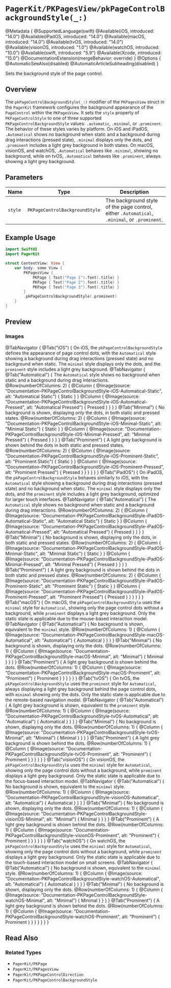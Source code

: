 # ``PagerKit/PKPagesView/pkPageControlBackgroundStyle(_:)``

@Metadata {
    @SupportedLanguage(swift)
    @Available(iOS, introduced: "14.0")
    @Available(iPadOS, introduced: "14.0")
    @Available(macOS, introduced: "14.0")
    @Available(tvOS, introduced: "14.0")
    @Available(visionOS, introduced: "1.0")
    @Available(watchOS, introduced: "10.0")
    @Available(swift, introduced: "5.9")
    @Available(Xcode, introduced: "15.0")
    @DocumentationExtension(mergeBehavior: override)
}
@Options {
    @AutomaticSeeAlso(disabled)
    @AutomaticArticleSubheading(disabled)
}

Sets the background style of the page control.

## Overview

The `pkPageControlBackgroundStyle(_:)` modifier of the `PKPagesView` struct in the `PagerKit` framework configures the background appearance of the `PageControl` within the `PKPagesView`. It sets the `style` property of `PKPageControlStyle` to one of three supported ``PKPageControlBackgroundStyle`` values: `.automatic`, `.minimal`, or `.prominent`. The behavior of these styles varies by platform. On iOS and iPadOS, `.Automatical` shows no background when static and a background during drag interactions (pressed state), `.minimal` displays only the dots, and `.prominent` includes a light grey background in both states. On macOS, visionOS, and watchOS, `.Automatical` behaves like `.minimal`, showing no background, while on tvOS, `.Automatical` behaves like `.prominent`, always showing a light grey background.

## Parameters

| Name | Type | Description |
|------|------|-------------|
| `style` | ``PKPageControlBackgroundStyle`` | The background style of the page control, either `.Automatical`, `.minimal`, or `.prominent`. |

## Example Usage

```swift
import SwiftUI
import PagerKit

struct ContentView: View {
    var body: some View {
        PKPagesView {
            PKPage { Text("Page 1").font(.title) }
            PKPage { Text("Page 2").font(.title) }
            PKPage { Text("Page 3").font(.title) }
        }
        .pkPageControlBackgroundStyle(.prominent)
    }
}
```

## Preview

### Images

@TabNavigator {
    @Tab("iOS") {
        On iOS, the `pkPageControlBackgroundStyle` defines the appearance of page control dots, with the `Automatical` style showing a background during drag interactions (pressed state) and no background when static. The `minimal` style displays only the dots, and the `prominent` style includes a light grey background.
        @TabNavigator {
            @Tab("Automatical") {
                The `Automatical` style shows no background when static and a background during drag interactions.
                @Row(numberOfColumns: 2) {
                    @Column {
                        @Image(source: "Documentation-PKPageControlBackgroundStyle-iOS-Automatical-Static", alt: "Automatical Static") {
                            Static
                        }
                    }
                    @Column {
                        @Image(source: "Documentation-PKPageControlBackgroundStyle-iOS-Automatical-Pressed", alt: "Automatical Pressed") {
                            Pressed
                        }
                    }
                }
            }
            @Tab("Minimal") {
                No background is shown, displaying only the dots, in both static and pressed states.
                @Row(numberOfColumns: 2) {
                    @Column {
                        @Image(source: "Documentation-PKPageControlBackgroundStyle-iOS-Minimal-Static", alt: "Minimal Static") {
                            Static
                        }
                    }
                    @Column {
                        @Image(source: "Documentation-PKPageControlBackgroundStyle-iOS-Minimal-Pressed", alt: "Minimal Pressed") {
                            Pressed
                        }
                    }
                }
            }
            @Tab("Prominent") {
                A light grey background is shown behind the dots in both static and pressed states.
                @Row(numberOfColumns: 2) {
                    @Column {
                        @Image(source: "Documentation-PKPageControlBackgroundStyle-iOS-Prominent-Static", alt: "Prominent Static") {
                            Static
                        }
                    }
                    @Column {
                        @Image(source: "Documentation-PKPageControlBackgroundStyle-iOS-Prominent-Pressed", alt: "Prominent Pressed") {
                            Pressed
                        }
                    }
                }
            }
        }
    }
    @Tab("iPadOS") {
        On iPadOS, the `pkPageControlBackgroundStyle` behaves similarly to iOS, with the `Automatical` style showing a background during drag interactions (pressed state) and no background when static. The `minimal` style displays only the dots, and the `prominent` style includes a light grey background, optimized for larger touch interfaces.
        @TabNavigator {
            @Tab("Automatical") {
                The `Automatical` style shows no background when static and a background during drag interactions.
                @Row(numberOfColumns: 2) {
                    @Column {
                        @Image(source: "Documentation-PKPageControlBackgroundStyle-iPadOS-Automatical-Static", alt: "Automatical Static") {
                            Static
                        }
                    }
                    @Column {
                        @Image(source: "Documentation-PKPageControlBackgroundStyle-iPadOS-Automatical-Pressed", alt: "Automatical Pressed") {
                            Pressed
                        }
                    }
                }
            }
            @Tab("Minimal") {
                No background is shown, displaying only the dots, in both static and pressed states.
                @Row(numberOfColumns: 2) {
                    @Column {
                        @Image(source: "Documentation-PKPageControlBackgroundStyle-iPadOS-Minimal-Static", alt: "Minimal Static") {
                            Static
                        }
                    }
                    @Column {
                        @Image(source: "Documentation-PKPageControlBackgroundStyle-iPadOS-Minimal-Pressed", alt: "Minimal Pressed") {
                            Pressed
                        }
                    }
                }
            }
            @Tab("Prominent") {
                A light grey background is shown behind the dots in both static and pressed states.
                @Row(numberOfColumns: 2) {
                    @Column {
                        @Image(source: "Documentation-PKPageControlBackgroundStyle-iPadOS-Prominent-Static", alt: "Prominent Static") {
                            Static
                        }
                    }
                    @Column {
                        @Image(source: "Documentation-PKPageControlBackgroundStyle-iPadOS-Prominent-Pressed", alt: "Prominent Pressed") {
                            Pressed
                        }
                    }
                }
            }
        }
    }
    @Tab("macOS") {
        On macOS, the `pkPageControlBackgroundStyle` uses the `minimal` style for `Automatical`, showing only the page control dots without a background, while `prominent` displays a light grey background. Only the static state is applicable due to the mouse-based interaction model.
        @TabNavigator {
            @Tab("Automatical") {
                No background is shown, equivalent to the `minimal` style.
                @Row(numberOfColumns: 1) {
                    @Column {
                        @Image(source: "Documentation-PKPageControlBackgroundStyle-macOS-Automatical", alt: "Automatical") {
                            Automatical
                        }
                    }
                }
            }
            @Tab("Minimal") {
                No background is shown, displaying only the dots.
                @Row(numberOfColumns: 1) {
                    @Column {
                        @Image(source: "Documentation-PKPageControlBackgroundStyle-macOS-Minimal", alt: "Minimal") {
                            Minimal
                        }
                    }
                }
            }
            @Tab("Prominent") {
                A light grey background is shown behind the dots.
                @Row(numberOfColumns: 1) {
                    @Column {
                        @Image(source: "Documentation-PKPageControlBackgroundStyle-macOS-Prominent", alt: "Prominent") {
                            Prominent
                        }
                    }
                }
            }
        }
    }
    @Tab("tvOS") {
        On tvOS, the `pkPageControlBackgroundStyle` uses the `prominent` style for `Automatical`, always displaying a light grey background behind the page control dots, with `minimal` showing only the dots. Only the static state is applicable due to the remote-based navigation model.
        @TabNavigator {
            @Tab("Automatical") {
                A light grey background is shown, equivalent to the `prominent` style.
                @Row(numberOfColumns: 1) {
                    @Column {
                        @Image(source: "Documentation-PKPageControlBackgroundStyle-tvOS-Automatical", alt: "Automatical") {
                            Automatical
                        }
                    }
                }
            }
            @Tab("Minimal") {
                No background is shown, displaying only the dots.
                @Row(numberOfColumns: 1) {
                    @Column {
                        @Image(source: "Documentation-PKPageControlBackgroundStyle-tvOS-Minimal", alt: "Minimal") {
                            Minimal
                        }
                    }
                }
            }
            @Tab("Prominent") {
                A light grey background is shown behind the dots.
                @Row(numberOfColumns: 1) {
                    @Column {
                        @Image(source: "Documentation-PKPageControlBackgroundStyle-tvOS-Prominent", alt: "Prominent") {
                            Prominent
                        }
                    }
                }
            }
        }
    }
    @Tab("visionOS") {
        On visionOS, the `pkPageControlBackgroundStyle` uses the `minimal` style for `Automatical`, showing only the page control dots without a background, while `prominent` displays a light grey background. Only the static state is applicable due to the focus-based interaction model.
        @TabNavigator {
            @Tab("Automatical") {
                No background is shown, equivalent to the `minimal` style.
                @Row(numberOfColumns: 1) {
                    @Column {
                        @Image(source: "Documentation-PKPageControlBackgroundStyle-visionOS-Automatical", alt: "Automatical") {
                            Automatical
                        }
                    }
                }
            }
            @Tab("Minimal") {
                No background is shown, displaying only the dots.
                @Row(numberOfColumns: 1) {
                    @Column {
                        @Image(source: "Documentation-PKPageControlBackgroundStyle-visionOS-Minimal", alt: "Minimal") {
                            Minimal
                        }
                    }
                }
            }
            @Tab("Prominent") {
                A light grey background is shown behind the dots.
                @Row(numberOfColumns: 1) {
                    @Column {
                        @Image(source: "Documentation-PKPageControlBackgroundStyle-visionOS-Prominent", alt: "Prominent") {
                            Prominent
                        }
                    }
                }
            }
        }
    }
    @Tab("watchOS") {
        On watchOS, the `pkPageControlBackgroundStyle` uses the `minimal` style for `Automatical`, showing only the page control dots without a background, while `prominent` displays a light grey background. Only the static state is applicable due to the touch-based interaction model on small screens.
        @TabNavigator {
            @Tab("Automatical") {
                No background is shown, equivalent to the `minimal` style.
                @Row(numberOfColumns: 1) {
                    @Column {
                        @Image(source: "Documentation-PKPageControlBackgroundStyle-watchOS-Automatical", alt: "Automatical") {
                            Automatical
                        }
                    }
                }
            }
            @Tab("Minimal") {
                No background is shown, displaying only the dots.
                @Row(numberOfColumns: 1) {
                    @Column {
                        @Image(source: "Documentation-PKPageControlBackgroundStyle-watchOS-Minimal", alt: "Minimal") {
                            Minimal
                        }
                    }
                }
            }
            @Tab("Prominent") {
                A light grey background is shown behind the dots.
                @Row(numberOfColumns: 1) {
                    @Column {
                        @Image(source: "Documentation-PKPageControlBackgroundStyle-watchOS-Prominent", alt: "Prominent") {
                            Prominent
                        }
                    }
                }
            }
        }
    }
}

## Read Also

### Related Types
- ``PagerKit/PKPage``
- ``PagerKit/PKPagesView``
- ``PagerKit/PKPageControlDirection``
- ``PagerKit/PKPageControlBackgroundStyle``
